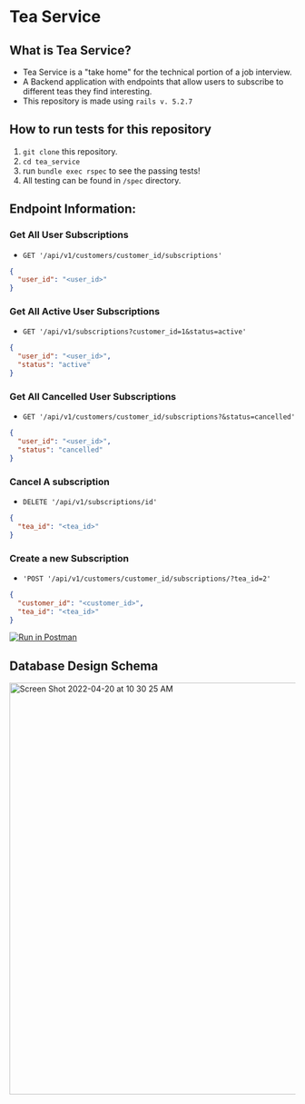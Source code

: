 # Tea Service

## What is Tea Service?
- Tea Service is a "take home" for the technical portion of a job interview.
- A Backend application with endpoints that allow users to subscribe to different teas they find interesting.
- This repository is made using `rails v. 5.2.7`

## How to run tests for this repository
1. `git clone` this repository.
2. `cd tea_service`
3. run `bundle exec rspec` to see the passing tests!
4. All testing can be found in `/spec` directory.

## Endpoint Information:

### Get All User Subscriptions
- `GET '/api/v1/customers/customer_id/subscriptions'`
```json
{
  "user_id": "<user_id>"
}
```

### Get All Active User Subscriptions
- `GET '/api/v1/subscriptions?customer_id=1&status=active'`
```json
{
  "user_id": "<user_id>",
  "status": "active"
}
```

### Get All Cancelled User Subscriptions
- `GET '/api/v1/customers/customer_id/subscriptions?&status=cancelled'`
```json
{
  "user_id": "<user_id>",
  "status": "cancelled"
}
```

### Cancel A subscription
- `DELETE '/api/v1/subscriptions/id'`
```json
{
  "tea_id": "<tea_id>"
}
```

### Create a new Subscription
- `'POST '/api/v1/customers/customer_id/subscriptions/?tea_id=2'`
```json
{
  "customer_id": "<customer_id>",
  "tea_id": "<tea_id>"
}
```

[![Run in Postman](https://run.pstmn.io/button.svg)](https://app.getpostman.com/run-collection/90fcbcf72d555bcbc462?action=collection%2Fimport)

## Database Design Schema
<img width="725" alt="Screen Shot 2022-04-20 at 10 30 25 AM" src="https://user-images.githubusercontent.com/69736499/164280862-e0411530-e22f-42f3-8c6e-4d7473027d1e.png">
